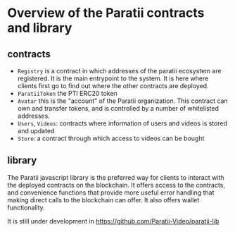 # Overview of the Paratii contracts and library


## contracts

* `Registry` is a contract in which addresses of the paratii ecosystem are registered. It is the main entrypoint to the system. It is here where clients first go to find out where the other contracts are deployed.
* `ParatiiToken` the PTI ERC20 token
* `Avatar` this is the "account" of the Paratii organization. This contract can own and transfer tokens, and is controlled by a number of whitelisted addresses.
* `Users`, `Videos`: contracts where information of users and videos is stored and updated
* `Store`:  a contract through which access to videos can be bought


## library

The Paratii javascript library is the preferred way for clients to interact with the deployed contracts on the blockchain.  It offers access to the contracts, and convenience functions that provide more useful error handling that making direct calls to the blockchain can offer. It also offers wallet functionality.

It is still under development in https://github.com/Paratii-Video/paratii-lib
